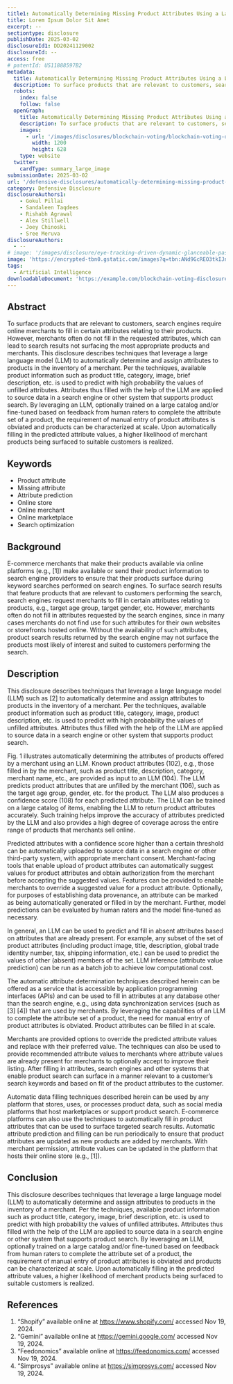 ```yaml
---
title1: Automatically Determining Missing Product Attributes Using a Large Language Model Automatical
title: Lorem Ipsum Dolor Sit Amet
excerpt: --
sectiontype: disclosure
publishDate: 2025-03-02
disclosureId1: DD20241129002
disclosureId: --
access: free
# patentId: US11888597B2
metadata:
  title: Automatically Determining Missing Product Attributes Using a Large Language Model Automatical
  description: To surface products that are relevant to customers, search engines require online merchants to fill in certain attributes relating to their products. However, merchants often do not fill in the requested attributes, which can lead to search results not surfacing the most appropriate products and merchants.
  robots:
    index: false
    follow: false
  openGraph:
    title: Automatically Determining Missing Product Attributes Using a Large Language Model Automatical | IntellectualFrontiers
    description: To surface products that are relevant to customers, search engines require online merchants to fill in certain attributes relating to their products. However, merchants often do not fill in the requested attributes, which can lead to search results not surfacing the most appropriate products and merchants.
    images:
      - url: '/images/disclosures/blockchain-voting/blockchain-voting-disclosure.webp'
        width: 1200
        height: 628
    type: website
  twitter:
    cardType: summary_large_image
submissionDate: 2025-03-02
url: '/defensive-disclosures/automatically-determining-missing-product-attributes-using-a-large-language-model-automatical'
category: Defensive Disclosure
disclosureAuthors1:
    - Gokul Pillai
    - Sandaleen Taqdees
    - Rishabh Agrawal
    - Alex Stillwell
    - Joey Chinoski
    - Sree Meruva 
disclosureAuthors:
  - --
# image: '/images/disclosure/eye-tracking-driven-dynamic-glanceable-passthrough-window-for-extended-reality-cover.jpg'
image: 'https://encrypted-tbn0.gstatic.com/images?q=tbn:ANd9GcREO3tkIJnmJZcWmgLLR-z973QVHQ8zbwDGnw&s'
tags:
  - Artificial Intelligence
downloadableDocument: 'https://example.com/blockchain-voting-disclosure.pdf'
---
```

## Abstract

To surface products that are relevant to customers, search engines require online merchants to fill in certain attributes relating to their products. However, merchants often do not fill in the requested attributes, which can lead to search results not surfacing the most appropriate products and merchants. This disclosure describes techniques that leverage a large language model (LLM) to automatically determine and assign attributes to products in the inventory of a merchant. Per the techniques, available product information such as product title, category, image, brief description, etc. is used to predict with high probability the values of unfilled attributes. Attributes thus filled with the help of the LLM are applied to source data in a search engine or other system that supports product search. By leveraging an LLM, optionally trained on a large catalog and/or fine-tuned based on feedback from human raters to complete the attribute set of a product, the requirement of manual entry of product attributes is obviated and products can be characterized at scale. Upon automatically filling in the predicted attribute values, a higher likelihood of merchant products being surfaced to suitable customers is realized. 

## Keywords

- Product attribute
- Missing attribute
- Attribute prediction
- Online store
- Online merchant
- Online marketplace
- Search optimization

## Background

E-commerce merchants that make their products available via online platforms (e.g., [1]) make available or send their product information to search engine providers to ensure that their products surface during keyword searches performed on search engines. To surface search results that feature products that are relevant to customers performing the search, search engines request merchants to fill in certain attributes relating to products, e.g., target age group, target gender, etc. However, merchants often do not fill in attributes requested by the search engines, since in many cases merchants do not find use for such attributes for their own websites or storefronts hosted online. Without the availability of such attributes, product search results returned by the search engine may not surface the products most likely of interest and suited to customers performing the search.

## Description

This disclosure describes techniques that leverage a large language model (LLM) such as [2] to automatically determine and assign attributes to products in the inventory of a merchant. Per the techniques, available product information such as product title, category, image, product description, etc. is used to predict with high probability the values of unfilled attributes. Attributes thus filled with the help of the LLM are applied to source data in a search engine or other system that supports product search.

Fig. 1 illustrates automatically determining the attributes of products offered by a merchant using an LLM. Known product attributes (102), e.g., those filled in by the merchant, such as product title, description, category, merchant name, etc., are provided as input to an LLM (104). The LLM predicts product attributes that are unfilled by the merchant (106), such as the target age group, gender, etc. for the product. The LLM also produces a confidence score (108) for each predicted attribute. The LLM can be trained on a large catalog of items, enabling the LLM to return product attributes accurately. Such training helps improve the accuracy of attributes predicted by the LLM and also provides a high degree of coverage across the entire range of products that merchants sell online.

Predicted attributes with a confidence score higher than a certain threshold can be automatically uploaded to source data in a search engine or other third-party system, with appropriate merchant consent. Merchant-facing tools that enable upload of product attributes can automatically suggest values for product attributes and obtain authorization from the merchant before accepting the suggested values. Features can be provided to enable merchants to override a suggested value for a product attribute. Optionally, for purposes of establishing data provenance, an attribute can be marked as being automatically generated or filled in by the merchant. Further, model predictions can be evaluated by human raters and the model fine-tuned as necessary.

In general, an LLM can be used to predict and fill in absent attributes based on attributes that are already present. For example, any subset of the set of product attributes (including product image, title, description, global trade identity number, tax, shipping information, etc.) can be used to predict the values of other (absent) members of the set. LLM inference (attribute value prediction) can be run as a batch job to achieve low computational cost.

The automatic attribute determination techniques described herein can be offered as a service that is accessible by application programming interfaces (APIs) and can be used to fill in attributes at any database other than the search engine, e.g., using data synchronization services (such as [3] [4]) that are used by merchants. By leveraging the capabilities of an LLM to complete the attribute set of a product, the need for manual entry of product attributes is obviated. Product attributes can be filled in at scale.

Merchants are provided options to override the predicted attribute values and replace with their preferred value. The techniques can also be used to provide recommended attribute values to merchants where attribute values are already present for merchants to optionally accept to improve their listing. After filling in attributes, search engines and other systems that enable product search can surface in a manner relevant to a customer’s search keywords and based on fit of the product attributes to the customer. 

Automatic data filling techniques described herein can be used by any platform that stores, uses, or processes product data, such as social media platforms that host marketplaces or support product search. E-commerce platforms can also use the techniques to automatically fill in product attributes that can be used to surface targeted search results. Automatic attribute prediction and filling can be run periodically to ensure that product attributes are updated as new products are added by merchants. With merchant permission, attribute values can be updated in the platform that hosts their online store (e.g., [1]).

## Conclusion

This disclosure describes techniques that leverage a large language model (LLM) to automatically determine and assign attributes to products in the inventory of a merchant. Per the techniques, available product information such as product title, category, image, brief description, etc. is used to predict with high probability the values of unfilled attributes. Attributes thus filled with the help of the LLM are applied to source data in a search engine or other system that supports product search. By leveraging an LLM, optionally trained on a large catalog and/or fine-tuned based on feedback from human raters to complete the attribute set of a product, the requirement of manual entry of product attributes is obviated and products can be characterized at scale. Upon automatically filling in the predicted attribute values, a higher likelihood of merchant products being surfaced to suitable customers is realized.

## References

1. “Shopify” available online at https://www.shopify.com/ accessed Nov 19, 2024.
2. “Gemini” available online at https://gemini.google.com/ accessed Nov 19, 2024.
3. “Feedonomics” available online at https://feedonomics.com/ accessed Nov 19, 2024.
4. “Simprosys” available online at https://simprosys.com/ accessed Nov 19, 2024.